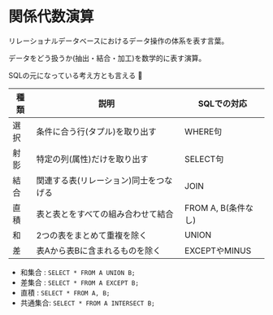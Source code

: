 # 関係代数演算

リレーショナルデータベースにおけるデータ操作の体系を表す言葉。

データをどう扱うか(抽出・結合・加工)を数学的に表す演算。

SQLの元になっている考え方とも言える :dog:

| 種類 | 説明                                   | SQLでの対応         |
|------|----------------------------------------|---------------------|
| 選択 | 条件に合う行(タプル)を取り出す         | WHERE句             |
| 射影 | 特定の列(属性)だけを取り出す           | SELECT句            |
| 結合 | 関連する表(リレーション)同士をつなげる | JOIN                |
| 直積 | 表と表とをすべての組み合わせて結合     | FROM A, B(条件なし) |
| 和   | 2つの表をまとめて重複を除く            | UNION               |
| 差   | 表Aから表Bに含まれるものを除く         | EXCEPTやMINUS       |

- 和集合 : `SELECT * FROM A UNION B;`
- 差集合 : `SELECT * FROM A EXCEPT B;`
- 直積 : `SELECT * FROM A, B;`
- 共通集合: `SELECT * FROM A INTERSECT B;`


